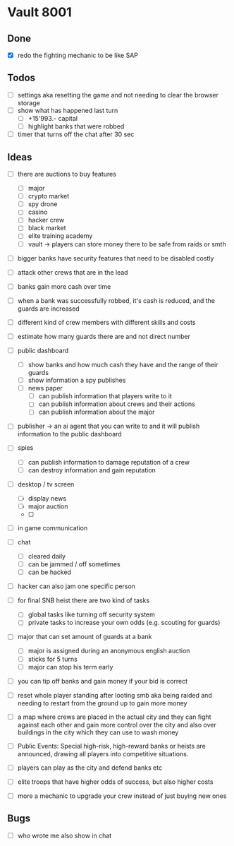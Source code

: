 # Vault 8001
## Done
- [x] redo the fighting mechanic to be like SAP

## Todos
- [ ] settings aka resetting the game and not needing to clear the browser storage
- [ ] show what has happened last turn
  - [ ] +15'993.- capital
  - [ ] highlight banks that were robbed
- [ ] timer that turns off the chat after 30 sec

## Ideas
- [ ] there are auctions to buy features
  - [ ] major
  - [ ] crypto market
  - [ ] spy drone
  - [ ] casino
  - [ ] hacker crew
  - [ ] black market
  - [ ] elite training academy
  - [ ] vault -> players can store money there to be safe from raids or smth
- [ ] bigger banks have security features that need to be disabled costly 
- [ ] attack other crews that are in the lead

- [ ] banks gain more cash over time
- [ ] when a bank was successfully robbed, it's cash is reduced, and the guards are increased
- [ ] different kind of crew members with different skills and costs
- [ ] estimate how many guards there are and not direct number
- [ ] public dashboard
  - [ ] show banks and how much cash they have and the range of their guards
  - [ ] show information a spy publishes
  - [ ] news paper
    - [ ] can publish information that players write to it
    - [ ] can publish information about crews and their actions
    - [ ] can publish information about the major
- [ ] publisher -> an ai agent that you can write to and it will publish information to the public dashboard
- [ ] spies
  - [ ] can publish information to damage reputation of a crew
  - [ ] can destroy information and gain reputation
- [ ] desktop / tv screen
  - [ ] display news
  - [ ] major auction
  - [ ] 
- [ ] in game communication
- [ ] chat
  - [ ] cleared daily
  - [ ] can be jammed / off sometimes
  - [ ] can be hacked
- [ ] hacker can also jam one specific person
- [ ] for final SNB heist there are two kind of tasks
  - [ ] global tasks like turning off security system
  - [ ] private tasks to increase your own odds (e.g. scouting for guards)
- [ ] major that can set amount of guards at a bank
  - [ ] major is assigned during an anonymous english auction
  - [ ] sticks for 5 turns
  - [ ] major can stop his term early
- [ ] you can tip off banks and gain money if your bid is correct
- [ ] reset whole player standing after looting smb aka being raided and needing to restart from the ground up to gain more money
- [ ] a map where crews are placed in the actual city and they can fight against each other and gain more control over the city and also over buildings in the city which they can use to wash money
- [ ] Public Events: Special high-risk, high-reward banks or heists are announced, drawing all players into competitive situations.
- [ ] players can play as the city and defend banks etc
- [ ] elite troops that have higher odds of success, but also higher costs
- [ ] more a mechanic to upgrade your crew instead of just buying new ones



## Bugs
- [ ] who wrote me also show in chat